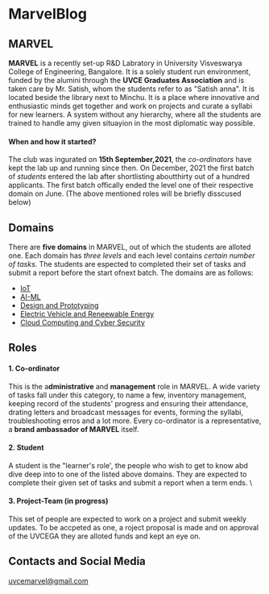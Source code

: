 # MarvelBlog
## MARVEL
**MARVEL** is a recently set-up R&D Labratory in University Visveswarya College of Engineering, Bangalore. It is a solely student run environment, 
funded by the alumini through the **UVCE Graduates Association** and is taken care by Mr. Satish, whom the students refer to as "Satish anna". It is located beside the library next to Minchu. It is a place where innovative and enthusiastic minds get together and work on projects and curate a syllabi for new learners. A system without any hierarchy, where all the students are trained to handle amy given situayion in the most diplomatic way possible.

#### When and how it started?  
The club was ingurated on **15th September,2021**, the *co-ordinators* have kept the lab up and running since then. On December, 2021 the first batch of *students* entered the lab after shortlisting aboutthirty out of a hundred applicants. The first batch offically ended the level one of their respective domain on June. (The above mentioned roles will be briefly disscused below)

## Domains
There are **five domains** in MARVEL, out of which the students are alloted one. Each domain has *three levels* and each level contains *certain number of tasks*. The students are espected to completed their set of tasks and submit a report before the start ofnext batch. The domains are as follows:
- [IoT](https://hub.uvcemarvel.in/course/IOT-001) 
- [AI-ML](https://hub.uvcemarvel.in/course/AI-ML-001)
- [Design and Prototyping](https://hub.uvcemarvel.in/course/D-P-001)
- [Electric Vehicle and Reneewable Energy](https://hub.uvcemarvel.in/course/EV-RE-001)
- [Cloud Computing and Cyber Security](https://hub.uvcemarvel.in/course/CL-CY-001)

## Roles
#### 1. Co-ordinator  
This is the a**dministrative** and **management** role in MARVEL. A wide variety of tasks fall under this category, to name a few, inventory management, keeping record of the students' progress and ensuring their attendance, drating letters and broadcast messages for events, forming the syllabi, troubleshooting erros and a lot more. Every co-ordinator is a representative, a **brand ambassador of MARVEL** itself. 
#### 2. Student  
A student is the "learner's role', the people who wish to get to know abd dive deep into to one of the listed above domains. They are expected to complete their given set of tasks and submit a report when a term ends. \
#### 3. Project-Team (in progress)
This set of people are expected to work on a project and submit weekly updates. To be accpeted as one, a roject proposal is made and on approval of the UVCEGA they are alloted funds and kept an eye on.

## Contacts and Social Media
<uvcemarvel@gmail.com>

 
